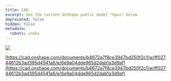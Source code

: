 ```yaml
---
title: CAD
excerpt: See the current OnShape public model "Opus" below
deprecated: false
hidden: false
metadata:
  robots: index
---
```

![](https://files.readme.io/374486df50eda2b0988165e38870b95df7f16f6a1dfedefb0d93b2301d07d458-image.png)

[https://cad.onshape.com/documents/b4672a7f8ce3947bd250f2c1/w/ff02744612b3ad395d4541a6/e/6e9a04dde965d2dab1a3d9af](https://cad.onshape.com/documents/b4672a7f8ce3947bd250f2c1/w/ff02744612b3ad395d4541a6/e/6e9a04dde965d2dab1a3d9af)